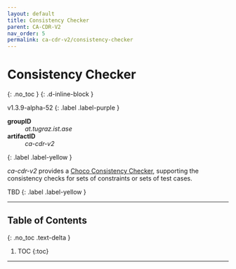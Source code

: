 ```yaml
---
layout: default
title: Consistency Checker
parent: CA-CDR-V2
nav_order: 5
permalink: ca-cdr-v2/consistency-checker
---
```


# Consistency Checker
{: .no_toc }
{: .d-inline-block }

v1.3.9-alpha-52
{: .label .label-purple }

<dl style="width:400px;">
    <dt><strong>groupID</strong></dt>
    <dd><em>at.tugraz.ist.ase</em></dd>
    <dt><strong>artifactID</strong></dt>
    <dd><em>ca-cdr-v2</em></dd>
</dl>{: .label .label-yellow }

_ca-cdr-v2_ provides a [Choco Consistency Checker](https://github.com/manleviet/CA-CDR-V2/blob/main/ca-cdr-package/src/main/java/at/tugraz/ist/ase/cacdr/checker/ChocoConsistencyChecker.java), supporting the consistency checks for sets of constraints or sets of test cases.

TBD
{: .label .label-yellow }

---

## Table of Contents
{: .no_toc .text-delta }

1. TOC
{:toc}

---

